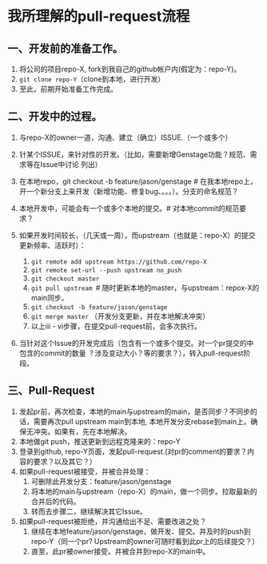 # 我所理解的pull-request流程
## 一、开发前的准备工作。
1. 将公司的项目repo-X, fork到我自己的github帐户内(假定为：repo-Y)。
2. `git clone repo-Y`（clone到本地，进行开发）
3. 至此，前期开始准备工作完成。

## 二、开发中的过程。
1. 与repo-X的owner一道，沟通、建立（确立）ISSUE.（一个或多个）
2. 针某个ISSUE，来针对性的开发。（比如，需要新增Genstage功能？规范、需求等在Issue中讨论 列出）
3. 在本地repo，git checkout -b feature/jason/genstage   # 在我本地repo上，开一个新分支上来开发（新增功能、修复bug、。。。）。分支的命名规范？
4. 本地开发中，可能会有一个或多个本地的提交。# 对本地commit的规范要求？
5. 如果开发时间较长，（几天或一周），而upstream（也就是：repo-X）的提交更新频率、活跃时）：
    1. `git remote add upstream https://github.com/repo-X`
    2. `git remote set-url --push upstream no_push`
    3. `git checkout master`
    4. `git pull upstream `# 随时更新本地的master，与upstream：repox-X的main同步。
    5. `git checkout -b feature/jason/genstage`
    6. `git merge master` （开发分支更新，并在本地解决冲突）
    7. 以上iii - vi步骤，在提交pull-request前，会多次执行。

6. 当针对这个Issue的开发完成后（包含有一个或多个提交。对一个pr提交的中包含的commit的数量 ？涉及变动大小？等的要求？），转入pull-request阶段。

## 三、Pull-Request
1. 发起pr前，再次检查，本地的main与upstream的main，是否同步？不同步的话，需要再次pull upstream main到本地, 本地开发分支rebase到main上。确保无冲突。如果有，先在本地解决。
2. 本地做git push，推送更新到远程克隆来的：repo-Y
3. 登录到github, repo-Y页面，发起pull-request.(对pr的comment的要求？内容的要求？以及其它？）
4. 如果pull-request被接受，并被合并处理：
    1. 可删除此开发分支：feature/jason/genstage
    2. 将本地的main与upstream（repo-X）的main，做一个同步。拉取最新的合并后的代码。
    3. 转而去步骤二，继续解决其它Issue。
5. 如果pull-request被拒绝，并沟通给出不足、需要改进之处？
    1. 继续在本地feature/jason/genstage，做开发、提交。并及时的push到repo-Y（同一个pr? Upstream的owner可随时看到此pr上的后续提交？）
    2. 直至，此pr被owner接受。并被合并到repo-X的main中。

